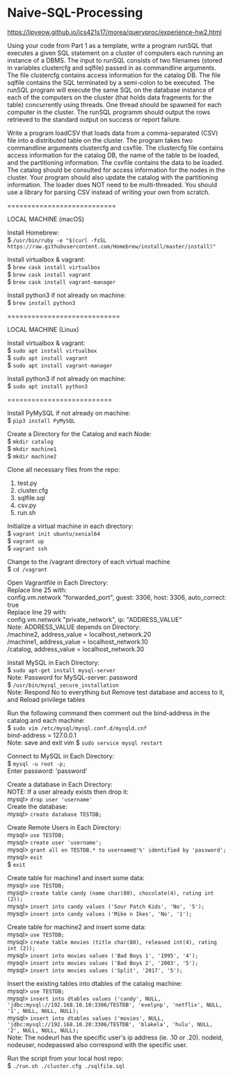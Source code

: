 # Naive-SQL-Processing
https://lipyeow.github.io/ics421s17/morea/queryproc/experience-hw2.html

Using your code from Part 1 as a template, write a program runSQL that executes a given SQL statement on a cluster of computers each running an instance of a DBMS. The input to runSQL consists of two filenames (stored in variables clustercfg and sqlfile) passed in as commandline arguments. The file clustercfg contains access information for the catalog DB. The file sqlfile contains the SQL terminated by a semi-colon to be executed. The runSQL program will execute the same SQL on the database instance of each of the computers on the cluster (that holds data fragments for the table) concurrently using threads. One thread should be spawned for each computer in the cluster. The runSQL programm should output the rows retrieved to the standard output on success or report failure.<br />

Write a program loadCSV that loads data from a comma-separated (CSV) file into a distributed table on the cluster. The program takes two commandline arguments clustercfg and csvfile. The clustercfg file contains access information for the catalog DB, the name of the table to be loaded, and the partitioning information. The csvfile contains the data to be loaded. The catalog should be consulted for access information for the nodes in the cluster. Your program should also update the catalog with the partitioning information. The loader does NOT need to be multi-threaded. You should use a library for parsing CSV instead of writing your own from scratch.<br />

===========================

LOCAL MACHINE (macOS)

Install Homebrew:<br />
$ ```/usr/bin/ruby -e "$(curl -fsSL https://raw.githubusercontent.com/Homebrew/install/master/install)"```<br />

Install virtualbox & vagrant:<br />
$ ```brew cask install virtualbox```<br />
$ ```brew cask install vagrant```<br />
$ ```brew cask install vagrant-manager```<br />

Install python3 if not already on machine: <br />
$ ```brew install python3```<br />

============================

LOCAL MACHINE (Linux)<br />

Install virtualbox & vagrant:<br />
$ ```sudo apt install virtualbox```<br />
$ ```sudo apt install vagrant```<br />
$ ```sudo apt install vagrant-manager```<br />

Install python3 if not already on machine:<br />
$ ```sudo apt install python3```<br />

==========================

Install PyMySQL if not already on machine:<br />
$ ```pip3 install PyMySQL```<br />

Create a Directory for the Catalog and each Node:<br />
$ ```mkdir catalog```<br />
$ ```mkdir machine1```<br />
$ ```mkdir machine2```<br />

Clone all necessary files from the repo:<br />
1) test.py<br />
2) cluster.cfg<br />
3) sqlfile.sql<br />
4) csv.py<br />
5) run.sh<br />

Initialize a virtual machine in each directory:<br />
$ ```vagrant init ubuntu/xenial64```<br />
$ ```vagrant up```<br />
$ ```vagrant ssh```<br />

Change to the /vagrant directory of each virtual machine<br />
$ ```cd /vagrant```<br />

Open Vagrantfile in Each Directory:<br />
Replace line 25 with:<br />
  config.vm.network "forwarded_port", guest: 3306, host: 3306, auto_correct: true<br />
Replace line 29 with:<br />
  config.vm.network "private_network", ip: "ADDRESS_VALUE"<br />
Note: ADDRESS_VALUE depends on Directory:<br />
  /machine2, address_value = localhost_network.20<br />
  /machine1, address_value = localhost_network.10<br />
  /catalog, address_value = localhost_network.30<br />

Install MySQL in Each Directory:<br />
$ ```sudo apt-get install mysql-server```<br />
Note: Password for MySQL-server: password<br />
$ ```/usr/bin/mysql_secure_installation```<br />
Note: Respond No to everything but Remove test database and access to it, and Reload privilege tables<br />

Run the following command then comment out the bind-address in the catalog and each machine: <br />
$ ```sudo vim /etc/mysql/mysql.conf.d/mysqld.cnf```<br />
bind-address = 127.0.0.1<br />
Note: save and exit vim
$ ```sudo service mysql restart```<br />

Connect to MySQL in Each Directory:<br />
$ ```mysql -u root -p;```<br />
Enter password: 'password'<br />

Create a database in Each Directory: <br />
NOTE: If a user already exists then drop it:<br />
mysql> ```drop user 'username'```<br />
Create the database:<br />
mysql> ```create database TESTDB;```<br />

Create Remote Users in Each Directory:<br />
mysql> ```use TESTDB;```<br />
mysql> ```create user 'username';```<br />
mysql> ```grant all on TESTDB.* to username@'%' identified by 'password';```<br />
mysql> ```exit```<br />
$ ```exit```<br />

Create table for machine1 and insert some data:<br />
mysql> ```use TESTDB;```<br />
mysql> ```create table candy (name char(80), chocolate(4), rating int (2));```<br />
mysql> ```insert into candy values ('Sour Patch Kids', 'No', '5');```<br />
mysql> ```insert into candy values ('Mike n Ikes', 'No', '1');```<br />

Create table for machine2 and insert some data:<br />
mysql> ```use TESTDB;```<br />
mysql> ```create table movies (title char(80), released int(4), rating int (2));```<br />
mysql> ```insert into movies values ('Bad Boys 1', '1995', '4');```<br />
mysql> ```insert into movies values ('Bad Boys 2', '2003', '5');```<br />
mysql> ```insert into movies values ('Split', '2017', '5');```<br />

Insert the existing tables into dtables of the catalog machine:<br />
mysql> ```use TESTDB;```<br />
mysql> ```insert into dtables values ('candy', NULL, 'jdbc:mysql://192.168.10.10:3306/TESTDB', 'evelynp', 'netflix', NULL, '1', NULL, NULL, NULL);```<br />
mysql> ```insert into dtables values ('movies', NULL, 'jdbc:mysql://192.168.10.20:3306/TESTDB', 'blakela', 'hulu', NULL, '2', NULL, NULL, NULL);```<br />
Note: The nodeurl has the specific user's ip address (ie. .10 or .20). nodeid, nodeuser, nodepasswd also correspond with the specific user. <br />

Run the script from your local host repo:<br />
$ ```./run.sh ./cluster.cfg ./sqlfile.sql```<br />
